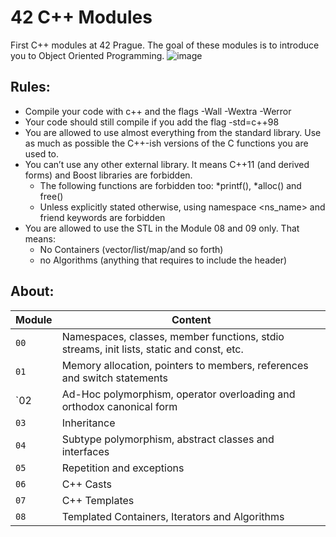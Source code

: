 # 42 C++ Modules

First C++ modules at 42 Prague. The goal of these modules is to introduce you to Object Oriented Programming. 
![image](https://github.com/fv99/42_cpp_modules/assets/108353744/0e363e22-ed1e-483a-9303-cfba031d4568)

## **Rules:**

- Compile your code with c++ and the flags -Wall -Wextra -Werror
- Your code should still compile if you add the flag -std=c++98
- You are allowed to use almost everything from the standard library. Use as much as possible the C++-ish versions of the C functions you are used to.
- You can’t use any other external library. It means C++11 (and derived forms) and Boost libraries are forbidden.
    - The following functions are forbidden too: *printf(), *alloc() and free()
    - Unless explicitly stated otherwise, using namespace <ns_name> and friend keywords are forbidden
- You are allowed to use the STL in the Module 08 and 09 only. That means:
    - No Containers (vector/list/map/and so forth)
    - no Algorithms (anything that requires to include the <algorithm> header)

## **About:**
| Module | Content                                                                                   |
| ------ | ----------------------------------------------------------------------------------------- |
| `00`   | Namespaces, classes, member functions, stdio streams, init lists, static and const, etc.  |
| `01`   | Memory allocation, pointers to members, references and switch statements                  |
| `02    | Ad-Hoc polymorphism, operator overloading and orthodox canonical form                     |
| `03`   | Inheritance                                                                               |
| `04`   | Subtype polymorphism, abstract classes and interfaces                                     |
| `05`   | Repetition and exceptions                                                                 |
| `06`   | C++ Casts                                                                                 |
| `07`   | C++ Templates                                                                             |
| `08`   | Templated Containers, Iterators and Algorithms                                            |
